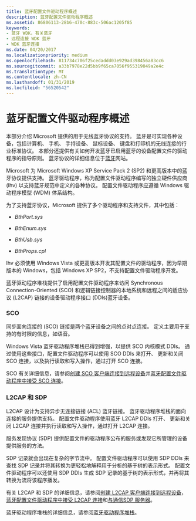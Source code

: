 ```yaml
---
title: 蓝牙配置文件驱动程序概述
description: 蓝牙配置文件驱动程序概述
ms.assetid: 86806113-28b6-470c-883c-506ac1205f85
keywords:
- 蓝牙 WDK，有关蓝牙
- 远程连接 WDK 蓝牙
- WDK 蓝牙连接
ms.date: 04/20/2017
ms.localizationpriority: medium
ms.openlocfilehash: 811734c706f25cedaddd03e929ad398456a83cc6
ms.sourcegitcommit: a33b7978e22d5bb9f65ca7056f955319049a2e4c
ms.translationtype: MT
ms.contentlocale: zh-CN
ms.lasthandoff: 01/31/2019
ms.locfileid: "56520542"
---
```

# <a name="bluetooth-profile-drivers-overview"></a>蓝牙配置文件驱动程序概述


本部分介绍 Microsoft 提供的用于无线蓝牙协议的支持。 蓝牙是可实现各种设备，包括计算机、 手机、 手持设备、 鼠标设备、 键盘和打印机的无线连接的行业标准协议。 本部分还提供有关如何开发蓝牙已启用蓝牙的设备配置文件的驱动程序的指导原则。 蓝牙协议的详细信息位于[蓝牙](https://go.microsoft.com/fwlink/p/?linkid=26268)网站。

Microsoft 为 Microsoft Windows XP Service Pack 2 (SP2) 和更高版本中的蓝牙协议提供支持。 蓝牙驱动程序，称为配置文件驱动程序编写的独立硬件供应商 (Ihv) 以支持蓝牙规范中定义的各种协议。 配置文件驱动程序应遵循 Windows 驱动程序模型 (WDM) 体系结构。

为了支持蓝牙协议，Microsoft 提供了多个驱动程序和支持文件，其中包括：

-   *BthPort.sys*

-   *BthEnum.sys*

-   *BthUsb.sys*

-   *BthProps.cpl*

Ihv 必须使用 Windows Vista 或更高版本开发其配置文件的驱动程序，因为早期版本的 Windows，包括 Windows XP SP2，不支持配置文件驱动程序开发。

蓝牙驱动程序堆栈提供了启用配置文件驱动程序来访问 Synchronous Connection-Oriented (SCO) 和逻辑链接控制器的本地系统和远程之间的适应协议 (L2CAP) 链接的设备驱动程序接口 (DDIs)蓝牙设备。

### <a name="span-idscospanspan-idscospansco"></a><span id="sco"></span><span id="SCO"></span>**SCO**

同步面向连接的 (SCO) 链接是两个蓝牙设备之间的点对点连接。 定义主要用于支持的有时限的信息，如语音。

Windows Vista 蓝牙驱动程序堆栈已得到增强，以提供 SCO 内核模式 DDIs。 通过使用这些接口，配置文件驱动程序可以使用 SCO DDIs 来打开、 更新和关闭 SCO 连接，以及执行读取和写入操作，通过打开 SCO 连接。

SCO 有关详细信息，请参阅[创建 SCO 客户端连接到远程设备](creating-a-sco-client-connection-to-a-remote-device.md)并[蓝牙配置文件驱动程序中接受 SCO 连接](accepting-sco-connections-in-a-bluetooth-profile-driver.md)。

### <a name="span-idl2capandsdpspanspan-idl2capandsdpspanl2cap-and-sdp"></a><span id="l2cap_and_sdp"></span><span id="L2CAP_AND_SDP"></span>**L2CAP 和 SDP**

L2CAP 设计为支持异步无连接链接 (ACL) 蓝牙链接。 蓝牙驱动程序堆栈的面向连接的服务提供支持。 配置文件驱动程序使用蓝牙 L2CAP DDIs 打开、 更新和关闭 L2CAP 连接并执行读取和写入操作，通过打开 L2CAP 连接。

服务发现协议 (SDP) 提供配置文件的驱动程序公布的服务或发现它所管理的设备提供服务的方法。

SDP 记录就会出现在复杂的字节流中。 配置文件驱动程序可以使用 SDP DDIs 来查找 SDP 记录并将其转换为更轻松地解释用于分析的基于树的表示形式。 配置文件驱动程序可以还使用 SDP DDIs 生成 SDP 记录的基于树的表示形式，并再将其转换为流将该程序播发。

有关 L2CAP 和 SDP 的详细信息，请参阅[创建 L2CAP 客户端连接到远程设备](creating-a-l2cap-client-connection-to-a-remote-device.md)，[蓝牙配置文件驱动程序中接受 L2CAP 连接](accepting-l2cap-connections-in-a-bluetooth-profile-driver.md)和[与通信SDP 服务器](communicating-with-sdp-servers.md)。

蓝牙驱动程序堆栈的详细信息，请参阅[蓝牙驱动程序堆栈](bluetooth-driver-stack.md)。

 

 





